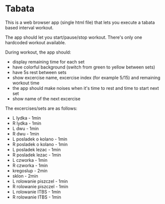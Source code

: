 # Tabata

This is a web browser app (single html file) that lets you execute a tabata based interval workout.

The app should let you start/pause/stop workout. There's only one hardcoded workout available.

During workout, the app should:
* display remaining time for each set
* have colorful background (switch from green to yellow between sets)
* have 5s rest between sets
* show excercise name, excercise index (for example 5/15) and remaining workout time
* the app should make noises when it's time to rest and time to start next set
* show name of the next excercise

The excercises/sets are as follows:
* L lydka - 1min
* R lydka - 1min
* L dwu - 1min
* R dwu - 1min
* L posladek o kolano - 1min
* R posladek o kolano - 1min
* L posladek lezac - 1min
* R posladek lezac - 1min
* L czworka - 1min
* R czworka - 1min
* kregoslup - 2min
* sklon - 2min
* L rolowanie piszczel - 1min
* R rolowanie piszczel - 1min
* L rolowanie ITBS - 1min
* R rolowanie ITBS - 1min